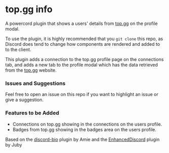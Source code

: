 # top.gg info

A powercord plugin that shows a users' details from [top.gg](https://top.gg) on the profile modal.

To use the plugin, it is highly recommended that you `git clone` this repo, as Discord does tend to change how components are rendered and added to to the client.

This plugin adds a connection to the top.gg profile page on the connections tab, and adds a new tab to the profile modal which has the data retrieved from the [top.gg](https://top.gg) website.

### Issues and Suggestions

Feel free to open an issue on this repo if you want to highlight an issue or give a suggestion.



### Features to be Added

 - Connections on top.gg showing in the connections on the users profile.
 - Badges from top.gg showing in the badges area on the users profile.

Based on the [discord-bio](https://github.com/Ser-Ames/discord-bio) plugin by Amie and the [EnhancedDiscord](https://github.com/Juby210/EnhancedDiscord-plugins/blob/master/bot_info.js) plugin by Juby
